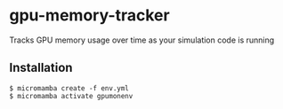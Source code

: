 # gpu-memory-tracker
Tracks GPU memory usage over time as your simulation code is running

## Installation

```console
$ micromamba create -f env.yml
$ micromamba activate gpumonenv
```